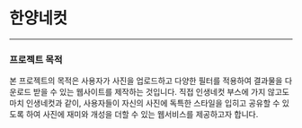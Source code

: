 # 한양네컷

---

### 프로젝트 목적

본 프로젝트의 목적은 사용자가 사진을 업로드하고 다양한 필터를 적용하여 결과물을 다운로드 받을 수 있는 웹사이트를 제작하는 것입니다. 직접 인생네컷 부스에 가지 않고도 마치 인생네컷과 같이, 사용자들이 자신의 사진에 독특한 스타일을 입히고 공유할 수 있도록 하여 사진에 재미와 개성을 더할 수 있는 웹서비스를 제공하고자 합니다.
